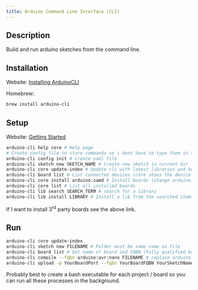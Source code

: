 ```yaml
---
title: Arduino Command Line Interface (CLI)
---
```


## Description
Build and run arduino sketches from the command line.

## Installation
Website: [Installing ArduinoCLI](https://arduino.github.io/arduino-cli/latest/installation/)

Homebrew:
```bash
brew install arduino-cli
```

## Setup
Website: [Getting Started](https://arduino.github.io/arduino-cli/latest/getting-started/)

```bash
arduino-cli help core # Help page
# Create config file to store commands so i dont have to type them in the terminal
arduino-cli config init # Create yaml file 
arduino-cli sketch new SKETCH_NAME # Create new sketch in current dir
arduino-cli core update-index # Update cli with latest libraries and boards
arduino-cli board list # List connected devices (core shows the device i need to install)
arduino-cli core install arduino:samd # Install boards (change arduino:samd for core value)
arduino-cli core list # List all installed boards
arduino-cli lib search SEARCH_TERM # search for a library
arduino-cli lib install LIBRARY # Install a lib from the searched items
```

If I want to install 3<sup>rd</sup> party boards see the above link.

## Run
```bash
arduino-cli core update-index
arduino-cli sketch new FILENAME # Folder must be same name as file
arduino-cli board list # Get name of board and FQBN (Fully qualified board name)
arduino-cli compile --fqbn arduino:avr:nano FILENAME # replace arduino bit with FQBN
arduino-cli upload -p YourBoardPort --fqbn YourBoardFQBN YourSketchName # Upload 
```

Probably best to create a bash executable for each project / board so you can run all these processes in the background.
